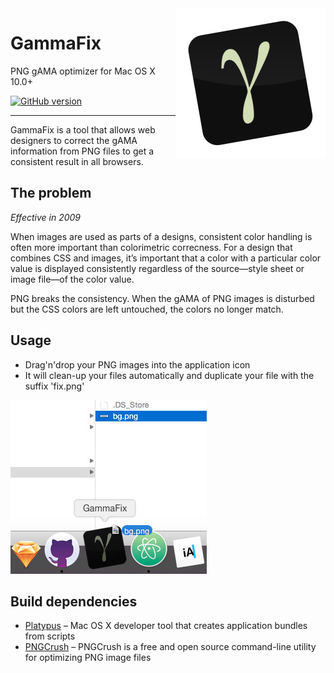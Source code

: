 <img align="right" width="240" height="240" src="assets/gammafix-logo.png">

# GammaFix
PNG gAMA optimizer for Mac OS X 10.0+

[![GitHub version](https://badge.fury.io/gh/maltewassermann%2Fgammafix.svg)](https://badge.fury.io/gh/maltewassermann%2Fgammafix)

---

GammaFix is a tool that allows web designers to correct the gAMA information from PNG files to get a consistent result in all browsers.

## The problem
*Effective in 2009*

When images are used as parts of a designs, consistent color handling is often more important than colorimetric correcness. For a design that combines CSS and images, it’s important that a color with a particular color value is displayed consistently regardless of the source—style sheet or image file—of the color value.

PNG breaks the consistency. When the gAMA of PNG images is disturbed but the CSS colors are left untouched, the colors no longer match.

## Usage
- Drag'n'drop your PNG images into the application icon
- It will clean-up your files automatically and duplicate your file with the suffix 'fix.png'

![Usage](assets/usage.jpg)

## Build dependencies
- [Platypus](http://sveinbjorn.org/platypus) – Mac OS X developer tool that creates application bundles from scripts
- [PNGCrush](http://pmt.sourceforge.net/pngcrush) – PNGCrush is a free and open source command-line utility for optimizing PNG image files
